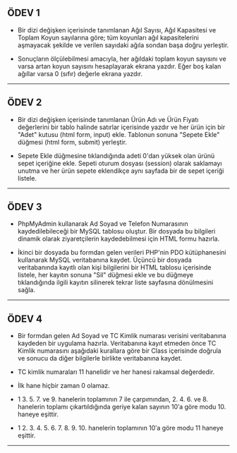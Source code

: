 ## ÖDEV 1

- Bir dizi değişken içerisinde tanımlanan Ağıl Sayısı, Ağıl Kapasitesi ve Toplam Koyun sayılarına göre; tüm koyunları ağıl kapasitelerini aşmayacak şekilde ve verilen sayıdaki ağıla sondan başa doğru yerleştir.

- Sonuçların ölçülebilmesi amacıyla, her ağıldaki toplam koyun sayısını ve varsa artan koyun sayısını hesaplayarak ekrana yazdır. Eğer boş kalan ağıllar varsa 0 (sıfır) değerle ekrana yazdır.

***

## ÖDEV 2

- Bir dizi değişken içerisinde tanımlanan Ürün Adı ve Ürün Fiyatı değerlerini bir tablo halinde satırlar içerisinde yazdır ve her ürün için bir "Adet" kutusu (html form, input) ekle. Tablonun sonuna "Sepete Ekle" düğmesi (html form, submit) yerleştir.

- Sepete Ekle düğmesine tıklandığında adeti 0'dan yüksek olan ürünü sepet içeriğine ekle. Sepeti oturum dosyası (session) olarak saklamayı unutma ve her ürün sepete eklendikçe aynı sayfada bir de sepet içeriği listele.

***

## ÖDEV 3

- PhpMyAdmin kullanarak Ad Soyad ve Telefon Numarasının kaydedilebileceği bir MySQL tablosu oluştur. Bir dosyada bu bilgileri dinamik olarak ziyaretçilerin kaydedebilmesi için HTML formu hazırla.

- İkinci bir dosyada bu formdan gelen verileri PHP'nin PDO kütüphanesini kullanarak MySQL veritabanına kaydet. Üçüncü bir dosyada veritabanında kayıtlı olan kişi bilgilerini bir HTML tablosu içerisinde listele, her kayıtın sonuna "Sil" düğmesi ekle ve bu düğmeye tıklandığında ilgili kayıtın silinerek tekrar liste sayfasına dönülmesini sağla.

***

## ÖDEV 4

- Bir formdan gelen Ad Soyad ve TC Kimlik numarası verisini veritabanına kaydeden bir uygulama hazırla. Veritabanına kayıt etmeden önce TC Kimlik numarasını aşağıdaki kurallara göre bir Class içerisinde doğrula ve sonucu da diğer bilgilerle birlikte veritabanına kaydet.

- TC kimlik numaraları 11 hanelidir ve her hanesi rakamsal değerdedir.

- İlk hane hiçbir zaman 0 olamaz.

- 1 3. 5. 7. ve 9. hanelerin toplamının 7 ile çarpımından, 2. 4. 6. ve 8. hanelerin toplamı çıkartıldığında geriye kalan sayının 10ʹa göre modu 10. haneye eşittir.

- 1 2. 3. 4. 5. 6. 7. 8. 9. 10. hanelerin toplamının 10ʹa göre modu 11 haneye eşittir.

***

